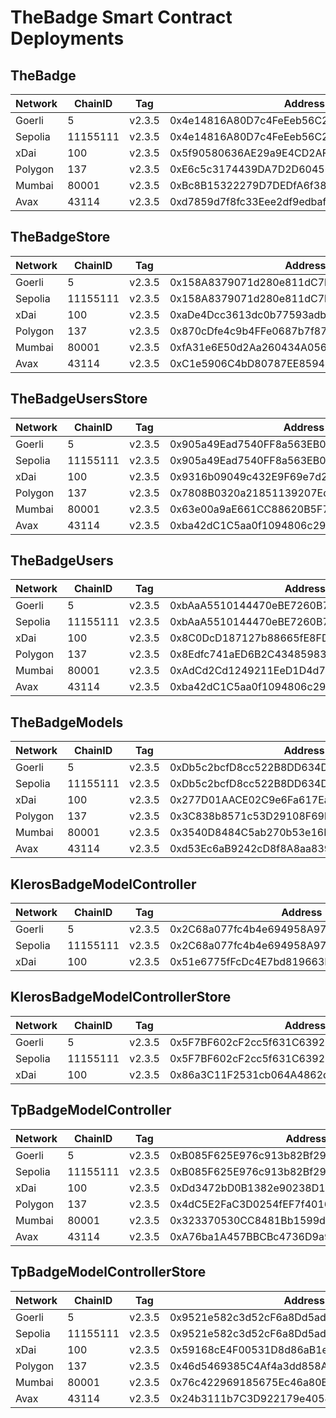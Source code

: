 # TheBadge Smart Contract Deployments

## TheBadge

| Network | ChainID  | Tag    | Address                                    |
|---------| -------- | ------ | ------------------------------------------ |
| Goerli  | 5        | v2.3.5 | 0x4e14816A80D7c4FeEeb56C225e821c6374F4AB56 |
| Sepolia | 11155111 | v2.3.5 | 0x4e14816A80D7c4FeEeb56C225e821c6374F4AB56 |
| xDai    | 100      | v2.3.5 | 0x5f90580636AE29a9E4CD2AFFCE6d73501cD594F2 |
| Polygon | 137      | v2.3.5 | 0xE6c5c3174439DA7D2D60456Ca7eB97E7Dcd551e6 |
| Mumbai  | 80001    | v2.3.5 | 0xBc8B15322279D7DEDfA6f38EC22075491aEDDB0f |
| Avax    | 43114    | v2.3.5 | 0xd7859d7f8fc33Eee2df9edbafd247a2F398087a6 |

## TheBadgeStore

| Network | ChainID  | Tag    | Address                                    |
| ------- | -------- | ------ | ------------------------------------------ |
| Goerli  | 5        | v2.3.5 | 0x158A8379071d280e811dC7b670c22a0b46dC582D |
| Sepolia | 11155111 | v2.3.5 | 0x158A8379071d280e811dC7b670c22a0b46dC582D |
| xDai    | 100      | v2.3.5 | 0xaDe4Dcc3613dc0b77593adb3D694F2F6f71E4125 |
| Polygon | 137      | v2.3.5 | 0x870cDfe4c9b4FFe0687b7f871f6e96793440B214 |
| Mumbai  | 80001    | v2.3.5 | 0xfA31e6E50d2Aa260434A056e7CaA3FD582B1FfE8 |
| Avax    | 43114    | v2.3.5 | 0xC1e5906C4bD80787EE859432331B2791bD9BbF12 |

## TheBadgeUsersStore

| Network | ChainID  | Tag    | Address                                    |
| ------- | -------- | ------ | ------------------------------------------ |
| Goerli  | 5        | v2.3.5 | 0x905a49Ead7540FF8a563EB02F66B5c13c5e8eC71 |
| Sepolia | 11155111 | v2.3.5 | 0x905a49Ead7540FF8a563EB02F66B5c13c5e8eC71 |
| xDai    | 100      | v2.3.5 | 0x9316b09049c432E9F69e7d2f613036d936332Ad1 |
| Polygon | 137      | v2.3.5 | 0x7808B0320a21851139207EdAaAAfb1dc4039ceC2 |
| Mumbai  | 80001    | v2.3.5 | 0x63e00a9aE661CC88620B5F71FE03DaDa958B5096 |
| Avax    | 43114    | v2.3.5 | 0xba42dC1C5aa0f1094806c2914aA916E2cFe3d10E |

## TheBadgeUsers

| Network | ChainID  | Tag    | Address                                    |
| ------- | -------- | ------ | ------------------------------------------ |
| Goerli  | 5        | v2.3.5 | 0xbAaA5510144470eBE7260B743CA5516596A0250E |
| Sepolia | 11155111 | v2.3.5 | 0xbAaA5510144470eBE7260B743CA5516596A0250E |
| xDai    | 100      | v2.3.5 | 0x8C0DcD187127b88665fE8FD4F39Cb18758946C0f |
| Polygon | 137      | v2.3.5 | 0x8Edfc741aED6B2C43485983d4C7b6B095b00500c |
| Mumbai  | 80001    | v2.3.5 | 0xAdCd2Cd1249211EeD1D4d72b1E8B53F3A792e5da |
| Avax    | 43114    | v2.3.5 | 0xba42dC1C5aa0f1094806c2914aA916E2cFe3d10E |

## TheBadgeModels

| Network | ChainID  | Tag    | Address                                    |
| ------- | -------- | ------ | ------------------------------------------ |
| Goerli  | 5        | v2.3.5 | 0xDb5c2bcfD8cc522B8DD634DC507E135383049566 |
| Sepolia | 11155111 | v2.3.5 | 0xDb5c2bcfD8cc522B8DD634DC507E135383049566 |
| xDai    | 100      | v2.3.5 | 0x277D01AACE02C9e6Fa617Ea61Ece24BEDa46453c |
| Polygon | 137      | v2.3.5 | 0x3C838b8571c53D29108F69b98145f8FcC446Fa5a |
| Mumbai  | 80001    | v2.3.5 | 0x3540D8484C5ab270b53e16EDD71791d37A49BBf8 |
| Avax    | 43114    | v2.3.5 | 0xd53Ec6aB9242cD8f8A8aa839BA91BDeDe6219475 |

## KlerosBadgeModelController

| Network | ChainID  | Tag    | Address                                    |
| ------- | -------- | ------ | ------------------------------------------ |
| Goerli  | 5        | v2.3.5 | 0x2C68a077fc4b4e694958A978b409e4127D68f811 |
| Sepolia | 11155111 | v2.3.5 | 0x2C68a077fc4b4e694958A978b409e4127D68f811 |
| xDai    | 100      | v2.3.5 | 0x51e6775fFcDc4E7bd819663E9CabD2bE723C4fBf |

## KlerosBadgeModelControllerStore

| Network | ChainID  | Tag    | Address                                    |
| ------- | -------- | ------ | ------------------------------------------ |
| Goerli  | 5        | v2.3.5 | 0x5F7BF602cF2cc5f631C639293CA0bC733eCD31A6 |
| Sepolia | 11155111 | v2.3.5 | 0x5F7BF602cF2cc5f631C639293CA0bC733eCD31A6 |
| xDai    | 100      | v2.3.5 | 0x86a3C11F2531cb064A4862d371DCB53793E26437 |

## TpBadgeModelController

| Network | ChainID  | Tag    | Address                                    |
| ------- | -------- | ------ | ------------------------------------------ |
| Goerli  | 5        | v2.3.5 | 0xB085F625E976c913b82Bf291d32Dc0E55566D3Af |
| Sepolia | 11155111 | v2.3.5 | 0xB085F625E976c913b82Bf291d32Dc0E55566D3Af |
| xDai    | 100      | v2.3.5 | 0xDd3472bD0B1382e90238D19b5916C71a657eF223 |
| Polygon | 137      | v2.3.5 | 0x4dC5E2FaC3D0254fEF7f40163261b9307c1C9df3 |
| Mumbai  | 80001    | v2.3.5 | 0x323370530CC8481Bb1599d4C9d565053c8BADAb1 |
| Avax    | 43114    | v2.3.5 | 0xA76ba1A457BBCBc4736D9a9028dD29f4e89322e5 |

## TpBadgeModelControllerStore

| Network | ChainID  | Tag    | Address                                    |
| ------- | -------- | ------ | ------------------------------------------ |
| Goerli  | 5        | v2.3.5 | 0x9521e582c3d52cF6a8Dd5adc350f66cB0814c281 |
| Sepolia | 11155111 | v2.3.5 | 0x9521e582c3d52cF6a8Dd5adc350f66cB0814c281 |
| xDai    | 100      | v2.3.5 | 0x59168cE4F00531D8d86aB1eeBBB670DB537dA8AB |
| Polygon | 137      | v2.3.5 | 0x46d5469385C4Af4a3dd858AA839fc49d1f6c485f |
| Mumbai  | 80001    | v2.3.5 | 0x76c422969185675Ec46a80B765621B63451cF9F1 |
| Avax    | 43114    | v2.3.5 | 0x24b3111b7C3D922179e4054F41fCb62ec474a872 |
